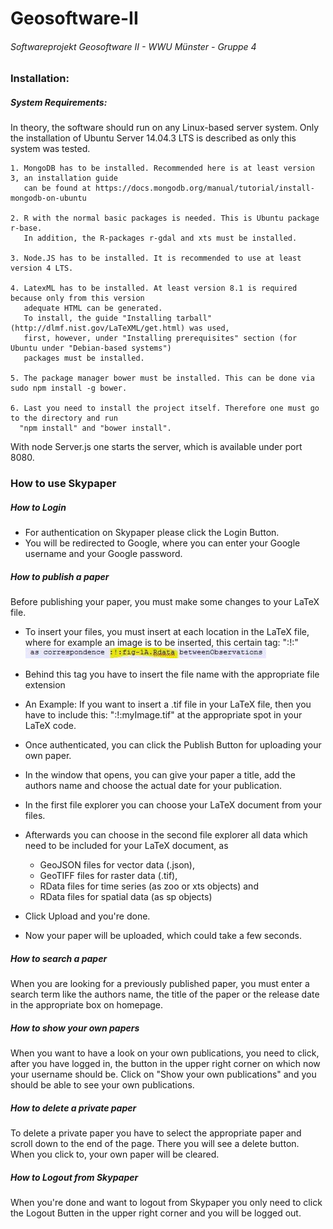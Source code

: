 # Geosoftware-II
###### Softwareprojekt Geosoftware II - WWU Münster - Gruppe 4


### Installation:

##### System Requirements:
In theory, the software should run on any Linux-based server system.
Only the installation of Ubuntu Server 14.04.3 LTS is described as only this system was tested.

    1. MongoDB has to be installed. Recommended here is at least version 3, an installation guide 
       can be found at https://docs.mongodb.org/manual/tutorial/install-mongodb-on-ubuntu

    2. R with the normal basic packages is needed. This is Ubuntu package r-base.
       In addition, the R-packages r-gdal and xts must be installed.

    3. Node.JS has to be installed. It is recommended to use at least version 4 LTS.

    4. LatexML has to be installed. At least version 8.1 is required because only from this version
       adequate HTML can be generated.
       To install, the guide "Installing tarball" (http://dlmf.nist.gov/LaTeXML/get.html) was used,
       first, however, under "Installing prerequisites" section (for Ubuntu under "Debian-based systems")
       packages must be installed.

    5. The package manager bower must be installed. This can be done via sudo npm install -g bower.

    6. Last you need to install the project itself. Therefore one must go to the directory and run
      "npm install" and "bower install".

With node Server.js one starts the server, which is available under port 8080.



### How to use Skypaper

##### How to Login

  - For authentication on Skypaper please click the Login Button.
  - You will be redirected to Google, where you can enter your Google username and your Google password.

##### How to publish a paper

  Before publishing your paper, you must make some changes to your LaTeX file.

  - To insert your files, you must insert at each location in the LaTeX file, where for example an image is to be inserted,
    this certain tag: ":!:" ![Beispiel Tag](/public/images/Beispiel-tag.JPG "Tag")
  - Behind this tag you have to insert the file name with the appropriate file extension
  - An Example: If you want to insert a .tif file in your LaTeX file, then you have to include this: ":!:myImage.tif" 
    at the appropriate spot in your LaTeX code.

  - Once authenticated, you can click the Publish Button for uploading your own paper.
  - In the window that opens, you can give your paper a title, add the authors name and choose the actual date
    for your publication.
  - In the first file explorer you can choose your LaTeX document from your files.
  - Afterwards you can choose in the second file explorer all data which need to be included for your LaTeX document, as

    - GeoJSON files for vector data (.json),
    - GeoTIFF  files for raster data (.tif), 
    - RData files for time series (as zoo or xts objects) and 
    - RData files for spatial data (as sp objects)

  - Click Upload and you're done.
  - Now your paper will be uploaded, which could take a few seconds.

##### How to search a paper

  When you are looking for a previously published paper, you must enter a search term like the authors name, 
  the title of the paper or the release date in the appropriate box on homepage.

##### How to show your own papers

  When you want to have a look on your own publications, you need to click, after you have logged in, 
  the button in the upper right corner on which now your username should be. 
  Click on "Show your own publications" and you should be able to see your own publications.

##### How to delete a private paper

  To delete a private paper you have to select the appropriate paper and scroll down to the end of the page.
  There you will see a delete button. When you click to, your own paper will be cleared.

##### How to Logout from Skypaper

  When you're done and want to logout from Skypaper you only need to click the Logout Butten in the
  upper right corner and you will be logged out.

